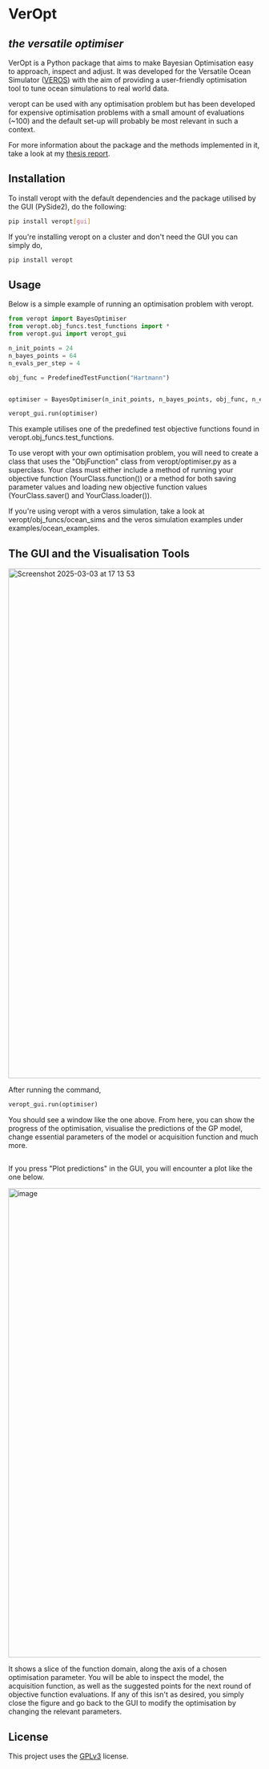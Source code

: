 
# VerOpt

## *the versatile optimiser*

VerOpt is a Python package that aims to make Bayesian Optimisation easy to approach, inspect and adjust. It was developed for the Versatile Ocean Simulator ([VEROS](https://veros.readthedocs.io/en/latest/)) with the aim of providing a user-friendly optimisation tool to tune ocean simulations to real world data. 

veropt can be used with any optimisation problem but has been developed for expensive optimisation problems with a small amount of evaluations (~100) and the default set-up will probably be most relevant in such a context.

For more information about the package and the methods implemented in it, take a look at my [thesis report](https://nbi.ku.dk/english/theses/masters-theses/ida_lei_stoustrup/Ida_Stoustrup_MSc_Thesis.pdf). 

## Installation

To install veropt with the default dependencies and the package utilised by the GUI (PySide2), do the following:

```bash
pip install veropt[gui]
```

If you're installing veropt on a cluster and don't need the GUI you can simply do,

```bash
pip install veropt
```


## Usage

Below is a simple example of running an optimisation problem with veropt. 

```python
from veropt import BayesOptimiser
from veropt.obj_funcs.test_functions import *
from veropt.gui import veropt_gui

n_init_points = 24
n_bayes_points = 64
n_evals_per_step = 4

obj_func = PredefinedTestFunction("Hartmann")


optimiser = BayesOptimiser(n_init_points, n_bayes_points, obj_func, n_evals_per_step=n_evals_per_step)

veropt_gui.run(optimiser)
```

This example utilises one of the predefined test objective functions found in veropt.obj_funcs.test_functions. 

To use veropt with your own optimisation problem, you will need to create a class that uses the "ObjFunction" class from veropt/optimiser.py as a superclass. Your class must either include a method of running your objective function (YourClass.function()) or a method for both saving parameter values and loading new objective function values (YourClass.saver() and YourClass.loader()).

If you're using veropt with a veros simulation, take a look at veropt/obj_funcs/ocean_sims and the veros simulation examples under examples/ocean_examples.

## The GUI and the Visualisation Tools

<img width="1017" alt="Screenshot 2025-03-03 at 17 13 53" src="https://github.com/user-attachments/assets/f5fe7619-7e47-4746-a01e-2babbf3c7f89" />

After running the command,


```python
veropt_gui.run(optimiser)
```

You should see a window like the one above. From here, you can show the progress of the optimisation, visualise the predictions of the GP model, change essential parameters of the model or acquisition function and much more. 

##

If you press "Plot predictions" in the GUI, you will encounter a plot like the one below. 

<img width="936" alt="image" src="https://github.com/user-attachments/assets/2bceea4f-5d26-4707-8ed3-93d135c8642d" />

It shows a slice of the function domain, along the axis of a chosen optimisation parameter. You will be able to inspect the model, the acquisition function, as well as the suggested points for the next round of objective function evaluations. If any of this isn't as desired, you simply close the figure and go back to the GUI to modify the optimisation by changing the relevant parameters.

## License

This project uses the [GPLv3](https://choosealicense.com/licenses/gpl-3.0/) license.
